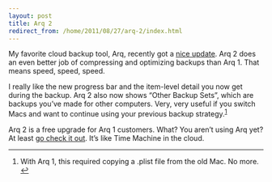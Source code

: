 ```yaml
---
layout: post
title: Arq 2
redirect_from: /home/2011/08/27/arq-2/index.html
---
```

<p>My favorite cloud backup tool, Arq, recently got a <a href="http://www.haystacksoftware.com/blog/2011/08/arq-2-is-out/">nice update</a>. Arq 2 does an even better job of compressing and optimizing backups than Arq 1. That means speed, speed, speed.</p>
<p>I really like the new progress bar and the item-level detail you now get during the backup. Arq 2 also now shows “Other Backup Sets”, which are backups you’ve made for other computers. Very, very useful if you switch Macs and want to continue using your previous backup strategy.<sup id="fnref:1"><a class="footnote" title="see footnote" href="#fn:1">1</a></sup></p>
<p>Arq 2 is a free upgrade for Arq 1 customers. What? You aren’t using Arq yet? At least <a href="http://www.haystacksoftware.com/arq/">go check it out</a>. It’s like Time Machine in the cloud.</p>
<div class="footnotes">
<hr />
<ol>
<li id="fn:1">
<p>With Arq 1, this required copying a .plist file from the old Mac. No more. <a class="reversefootnote" title="return to article" href="#fnref:1">↩</a></p>
</li>
</ol>
</div>
